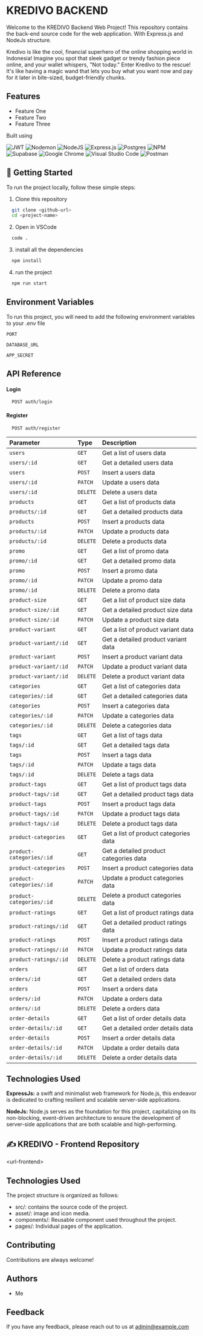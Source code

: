 # KREDIVO BACKEND

Welcome to the KREDIVO Backend Web Project! This repository contains the back-end source code for the web application. With Express.js and NodeJs structure.

Kredivo is like the cool, financial superhero of the online shopping world in Indonesia! Imagine you spot that sleek gadget or trendy fashion piece online, and your wallet whispers, "Not today." Enter Kredivo to the rescue! It's like having a magic wand that lets you buy what you want now and pay for it later in bite-sized, budget-friendly chunks.

## Features

- Feature One
- Feature Two
- Feature Three

Built using

![JWT](https://img.shields.io/badge/JWT-black?style=for-the-badge&logo=JSON%20web%20tokens)
![Nodemon](https://img.shields.io/badge/NODEMON-%23323330.svg?style=for-the-badge&logo=nodemon&logoColor=%BBDEAD)
![NodeJS](https://img.shields.io/badge/node.js-6DA55F?style=for-the-badge&logo=node.js&logoColor=white)
![Express.js](https://img.shields.io/badge/express.js-%23404d59.svg?style=for-the-badge&logo=express&logoColor=%2361DAFB)
![Postgres](https://img.shields.io/badge/postgres-%23316192.svg?style=for-the-badge&logo=postgresql&logoColor=white)
![NPM](https://img.shields.io/badge/NPM-%23CB3837.svg?style=for-the-badge&logo=npm&logoColor=white)
![Supabase](https://img.shields.io/badge/Supabase-3ECF8E?style=for-the-badge&logo=supabase&logoColor=white)
![Google Chrome](https://img.shields.io/badge/Google%20Chrome-4285F4?style=for-the-badge&logo=GoogleChrome&logoColor=white)
![Visual Studio Code](https://img.shields.io/badge/Visual%20Studio%20Code-0078d7.svg?style=for-the-badge&logo=visual-studio-code&logoColor=white)
![Postman](https://img.shields.io/badge/Postman-FF6C37?style=for-the-badge&logo=postman&logoColor=white)


## 📌 Getting Started

To run the project locally, follow these simple steps:

1. Clone this repository
```sh
  git clone <github-url>
  cd <project-name>
```

2. Open in VSCode
```sh
  code .
```

3. install all the dependencies
```sh
  npm install
```

4. run the project
```sh
  npm run start
```


## Environment Variables

To run this project, you will need to add the following environment variables to your .env file

`PORT`

`DATABASE_URL`

`APP_SECRET`


## API Reference

#### Login

```http
  POST auth/login
```
#### Register

```http
  POST auth/register
```

| Parameter | Type     | Description                |
| :-------- | :------- | :------------------------- |
| `users` | `GET` | Get a list of users data |
| `users/:id` | `GET` | Get a detailed users data |
| `users` | `POST` | Insert a users data |
| `users/:id` | `PATCH` | Update a users data |
| `users/:id` | `DELETE` | Delete a users data |
| `products` | `GET` | Get a list of products data |
| `products/:id` | `GET` | Get a detailed products data |
| `products` | `POST` | Insert a products data |
| `products/:id` | `PATCH` | Update a products data |
| `products/:id` | `DELETE` | Delete a products data |
| `promo` | `GET` | Get a list of promo data |
| `promo/:id` | `GET` | Get a detailed promo data |
| `promo` | `POST` | Insert a promo data |
| `promo/:id` | `PATCH` | Update a promo data |
| `promo/:id` | `DELETE` | Delete a promo data |
| `product-size` | `GET` | Get a list of product size data |
| `product-size/:id` | `GET` | Get a detailed product size data |
| `product-size/:id` | `PATCH` | Update a product size data |
| `product-variant` | `GET` | Get a list of product variant data |
| `product-variant/:id` | `GET` | Get a detailed product variant data |
| `product-variant` | `POST` | Insert a product variant data |
| `product-variant/:id` | `PATCH` | Update a product variant data |
| `product-variant/:id` | `DELETE` | Delete a product variant data |
| `categories` | `GET` | Get a list of categories data |
| `categories/:id` | `GET` | Get a detailed categories data |
| `categories` | `POST` | Insert a categories data |
| `categories/:id` | `PATCH` | Update a categories data |
| `categories/:id` | `DELETE` | Delete a categories data |
| `tags` | `GET` | Get a list of tags data |
| `tags/:id` | `GET` | Get a detailed tags data |
| `tags` | `POST` | Insert a tags data |
| `tags/:id` | `PATCH` | Update a tags data |
| `tags/:id` | `DELETE` | Delete a tags data |
| `product-tags` | `GET` | Get a list of product tags data |
| `product-tags/:id` | `GET` | Get a detailed product tags data |
| `product-tags` | `POST` | Insert a product tags data |
| `product-tags/:id` | `PATCH` | Update a product tags data |
| `product-tags/:id` | `DELETE` | Delete a product tags data |
| `product-categories` | `GET` | Get a list of product categories data |
| `product-categories/:id` | `GET` | Get a detailed product categories data |
| `product-categories` | `POST` | Insert a product categories data |
| `product-categories/:id` | `PATCH` | Update a product categories data |
| `product-categories/:id` | `DELETE` | Delete a product categories data |
| `product-ratings` | `GET` | Get a list of product ratings data |
| `product-ratings/:id` | `GET` | Get a detailed product ratings data |
| `product-ratings` | `POST` | Insert a product ratings data |
| `product-ratings/:id` | `PATCH` | Update a product ratings data |
| `product-ratings/:id` | `DELETE` | Delete a product ratings data |
| `orders` | `GET` | Get a list of orders data |
| `orders/:id` | `GET` | Get a detailed orders data |
| `orders` | `POST` | Insert a orders data |
| `orders/:id` | `PATCH` | Update a orders data |
| `orders/:id` | `DELETE` | Delete a orders data |
| `order-details` | `GET` | Get a list of order details data |
| `order-details/:id` | `GET` | Get a detailed order details data |
| `order-details` | `POST` | Insert a order details data |
| `order-details/:id` | `PATCH` | Update a order details data |
| `order-details/:id` | `DELETE` | Delete a order details data |

## Technologies Used

**ExpressJs:** a swift and minimalist web framework for Node.js, this endeavor is dedicated to crafting resilient and scalable server-side applications.

**NodeJs:** Node.js serves as the foundation for this project, capitalizing on its non-blocking, event-driven architecture to ensure the development of server-side applications that are both scalable and high-performing.

## ✍️ KREDIVO - Frontend Repository
\<url-frontend\>

## Technologies Used

The project structure is organized as follows: 
- src/: contains the source code of the project.
- asset/: image and icon media.
- components/: Reusable component used throughout the project.
- pages/: Individual pages of the application.


## Contributing

Contributions are always welcome!

## Authors

- Me

## Feedback

If you have any feedback, please reach out to us at admin@example.com
